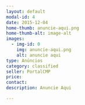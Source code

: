 ```yaml
---
layout: default
modal-id: 4
date: 2015-12-04
home-thumb: anuncie-aqui.png
home-thumb-alt: image-alt
images:
  - img-id: 0
    img: anuncie-aqui.png
    alt: anuncie aqui
type: Anúncios
category: classified
seller: PortalCMP
price:
contact:
description: Anuncie Aqui

---
```

